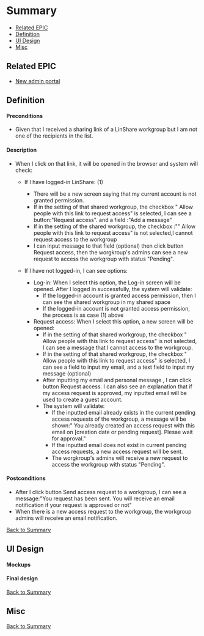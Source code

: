# Summary

* [Related EPIC](#related-epic)
* [Definition](#definition)
* [UI Design](#ui-design)
* [Misc](#misc)

## Related EPIC

* [New admin portal](./README.md)

## Definition

#### Preconditions

- Given that I received a sharing link of a LinShare workgroup but I am not one of the recipients in the list.

#### Description

- When I click on that link,  it will be opened in the browser and system will check:

    - If I have logged-in LinShare: (1)
        - There will be a new screen saying that my current account is not granted permission.
        - If in the setting of that shared workgroup, the checkbox " Allow people with this link to request access" is selected, I can see a button:"Request access". and a field :"Add a message"
        - If in the setting of the shared workgroup, the checkbox :"" Allow people with this link to request access" is not selected,I cannot request access to the workgroup
        - I can input message to that field (optional) then click button Request access, then the worgkroup's admins can see a new request to access the workgroup with status "Pending".

    - If I have not logged-in, I can see options:
        - Log-in: When I select this option, the Log-in screen will be opened. After I logged in successfully, the system will validate:
            - If the logged-in account is granted access permission, then I can see the shared workgroup in my shared space
            - If the logged-in account is not granted access permission, the process is as case (1) above
        - Request access: When I select this option, a new screen will be opened:
            - If in the setting of that shared workgroup, the checkbox " Allow people with this link to request access" is not selected, I can see a message that I cannot access to the workgroup.
            - If in the setting of that shared workgroup, the checkbox " Allow people with this link to request access" is  selected, I can see a field to input my email, and a text field to input my message (optional)
            - After inputting my email and personal message , I can click button Request access. I can also see an explanation that if my access request is approved, my inputted email will be used to create a guest account.
            - The system will validate:
               - If the inputted email already exists in the current pending access requests of the workgroup, a message will be shown:" You already created an access request with this email on [creation date or pending request]. Plesae wait for approval."
               - If the inputted email does not exist in current pending access requests, a new access request will be sent. 
               - The worgkroup's admins will receive a new request to access the workgroup with status "Pending".
               

#### Postconditions

- After I click button Send access request to a workgroup, I can see a message:"You request has been sent. You will receive an email notification if your request is approved or not"
- When there is a new access request to the workgroup, the workgroup admins will receive an email notification.

[Back to Summary](#summary)

## UI Design

#### Mockups


#### Final design


[Back to Summary](#summary)
## Misc

[Back to Summary](#summary)
